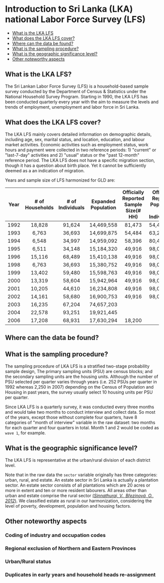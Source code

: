 # Introduction to Sri Lanka (LKA) national Labor Force Survey (LFS)

- [What is the LKA LFS](#what-is-the-lka-lfs)
- [What does the LKA LFS cover?](#what-does-the-lka-lfs-cover)
- [Where can the data be found?](#where-can-the-data-be-found)
- [What is the sampling procedure?](#what-is-the-sampling-procedure)
- [What is the geographic significance level?](#what-is-the-geographic-significance-level)
- [Other noteworthy aspects](#other-noteworthy-aspects)

## What is the LKA LFS?

The Sri Lankan Labor Force Survey (LFS) is a household-based sample survey conducted by the Department of Census & Statistics under the National Household Survey Program. Starting in 1990, the LKA LFS has been conducted quarterly every year with the aim to measure the levels and trends of employment, unemployment and labor force in Sri Lanka. 


## What does the LKA LFS cover?

The LKA LFS mainly covers detailed information on demographic details, including age, sex, marital status, and location, education, and labour market activities. Economic activities such as employment status, work hours and payment were collected in two reference periods: 1) "current" or "last-7-day" activities and 2) "usual" status or the "past 12-month" reference period. The LKA LFS does not have a specific migration section, though it has a question about birth place. Yet it cannot be sufficiently deemed as a an indication of migration.   

Years and sample size of LFS harmonized for GLD are:

| **Year**	| **# of Households**	| **# of Individuals**	| **Expanded Population**	| **Officially Reported Sample Size(# HH)**	| **Officially Reported Population (# Individuals)** |
| :------:	| :-------:		| :-------:	 	| :-------:	 	| :-------:	| :-------:	|
| 1992 | 18,828        | 91,624      |  14,469,558  |   81,473   | 54,453,238|
| 1993 | 6,763         | 36,693      |  14,699,875  |   54,484   | 63,228,600|
| 1994 | 6,548         | 34,997      |  14,959,092  |   58,396   | 80,444,148|
| 1995 | 6,511         | 34,148      |  15,184,320  |   49,916   | 98,038,146|
| 1996 | 15,116        | 68,489      |  15,410,138  |    49,916   | 98,038,146|
| 1998 | 6,763         | 36,693      |  15,380,752  |    49,916   | 98,038,146|
| 1999 | 13,402        | 59,480      |  15,598,763  |    49,916   | 98,038,146|
| 2000 | 13,319        | 58,604      |  15,942,964  |    49,916   | 98,038,146|
| 2001 | 10,205        | 44,610      |  16,234,808  |    49,916   | 98,038,146|
| 2002 | 14,161        | 58,680      |  16,900,753 |    49,916   | 98,038,146|
| 2003 | 16,235        | 67,204      |  74,657,203  |      |    |
| 2004 | 22,578        | 93,251      |  19,921,445  |      |    |
| 2006 | 17,208        | 68,931      |  17,630,294  |   18,200   |    |

## Where can the data be found?



## What is the sampling procedure?

The sampling procedure of LKA LFS is a stratified two-stage probability sample design, The primary sampling units (PSU) are census blocks; and the secondary sampling units are the housing units. Although the number of PSU selected per quarter varies through years (i.e. 252 PSUs per quarter in 1992 whereas 2,250 in 2007) depending on the Census of Population and Housing in past years, the survey usually select 10 housing units per PSU per quarter. 

Since LKA LFS is a quarterly survey, it was conducted every three months and would take two months to conduct interview and collect data. So most of the years, except those without complete four quarters, have 8 categories of "month of interview" variable in the raw dataset: two months for each quarter and four quarters in total. Month 1 and 2 would be coded as `wave 1`, for example.

## What is the geographic significance level?

The LKA LFS is representative at the urban/rural division of each district level. 

Note that in the raw data the `sector` variable originally has three categories: urban, rural, and estate. An estate sector in Sri Lanka is actually a plantation sector. An estate sector consists of all plantations which are 20 acres or more
in extent and ten or more resident labourers. All areas other than urban and estate comprise the rural sector [(_Sinnathurai, V., Březinová, O., 2012_)](utilities/Sinnathurai_V_Březinová_O_2012.pdf). We classified estate as rural in our harmonization, considering the level of poverty, development, population and housing factors.  


## Other noteworthy aspects  

### Coding of industry and occupation codes




### Regional exclusion of Northern and Eastern Provinces

 
 

### Urban/Rural status






### Duplicates in early years and household heads re-assignment

    
